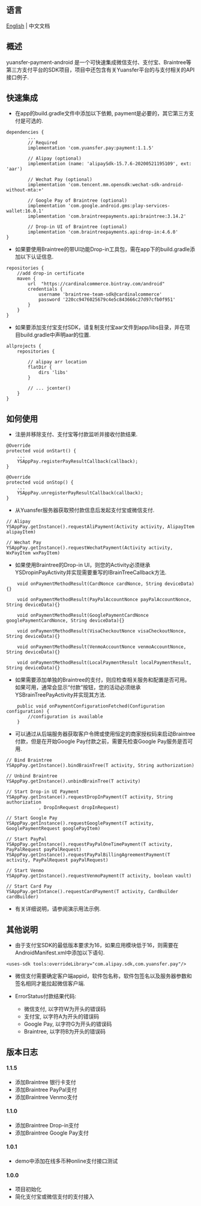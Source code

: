 ## 语言
[English](README.md) | 中文文档

## 概述
yuansfer-payment-android 是一个可快速集成微信支付、支付宝、Braintree等第三方支付平台的SDK项目，项目中还包含有关Yuansfer平台的与支付相关的API接口例子.

## 快速集成
* 在app的build.gradle文件中添加以下依赖, payment是必要的，其它第三方支付是可选的.
````
dependencies {
        ... 
        // Required
        implementation 'com.yuansfer.pay:payment:1.1.5'

        // Alipay (optional)
        implementation (name: 'alipaySdk-15.7.6-20200521195109', ext: 'aar')

        // Wechat Pay (optional)
        implementation 'com.tencent.mm.opensdk:wechat-sdk-android-without-mta:+'

        // Google Pay of Braintree (optional)
        implementation 'com.google.android.gms:play-services-wallet:16.0.1'
        implementation 'com.braintreepayments.api:braintree:3.14.2'

        // Drop-in UI of Braintree (optional)
        implementation 'com.braintreepayments.api:drop-in:4.6.0'
}
````
* 如果要使用Braintree的带UI功能Drop-in工具包，需在app下的build.gradle添加以下认证信息.
````
repositories {
    //add drop-in certificate
    maven {
        url  "https://cardinalcommerce.bintray.com/android"
        credentials {
            username 'braintree-team-sdk@cardinalcommerce'
            password '220cc9476025679c4e5c843666c27d97cfb0f951'
        }
    }
}
````
* 如果要添加支付宝支付SDK，请复制支付宝aar文件到app/libs目录，并在项目build.gradle中声明aar的位置.
````
allprojects {
    repositories {

        // alipay arr location
        flatDir {
            dirs 'libs'
        }

        // ... jcenter() 
    }
}
````
## 如何使用
* 注册并移除支付、支付宝等付款监听并接收付款结果.
````
@Override
protected void onStart() {
    ...
    YSAppPay.registerPayResultCallback(callback);
}

@Override
protected void onStop() {
    ...
    YSAppPay.unregisterPayResultCallback(callback);
}
````
* 从Yuansfer服务器获取预付款信息后发起支付宝或微信支付.
````
// Alipay
YSAppPay.getInstance().requestAliPayment(Activity activity, AlipayItem alipayItem)

// Wechat Pay
YSAppPay.getInstance().requestWechatPayment(Activity activity, WxPayItem wxPayItem)
````

* 如果使用Braintree的Drop-in UI，则您的Activity必须继承YSDropinPayActivity并实现需要重写的IBrainTreeCallback方法.
````
    void onPaymentMethodResult(CardNonce cardNonce, String deviceData){}

    void onPaymentMethodResult(PayPalAccountNonce payPalAccountNonce, String deviceData){}

    void onPaymentMethodResult(GooglePaymentCardNonce googlePaymentCardNonce, String deviceData){}

    void onPaymentMethodResult(VisaCheckoutNonce visaCheckoutNonce, String deviceData){}

    void onPaymentMethodResult(VenmoAccountNonce venmoAccountNonce, String deviceData){}

    void onPaymentMethodResult(LocalPaymentResult localPaymentResult, String deviceData){}
````
* 如果需要添加单独的Braintree的支付，则应检查相关服务和配置是否可用。 如果可用，通常会显示“付款”按钮，您的活动必须继承YSBrainTreePayActivity并实现其方法.
````
    public void onPaymentConfigurationFetched(Configuration configuration) {
        //configuration is available
    }

````
* 可以通过从后端服务器获取客户令牌或使用恒定的商家授权码来启动Braintree付款，但是在开始Google Pay付款之前，需要先检查Google Pay服务是否可用.
````
// Bind Braintree
YSAppPay.getInstance().bindBrainTree(T activity, String authorization)

// Unbind Braintree
YSAppPay.getInstance().unbindBrainTree(T activity)

// Start Drop-in UI Payment
YSAppPay.getInstance().requestDropInPayment(T activity, String authorization
            , DropInRequest dropInRequest)

// Start Google Pay
YSAppPay.getInstance().requestGooglePayment(T activity, GooglePaymentRequest googlePayItem)

// Start PayPal
YSAppPay.getInstance().requestPayPalOneTimePayment(T activity, PayPalRequest payPalRequest)
YSAppPay.getInstance().requestPayPalBillingAgreementPayment(T activity, PayPalRequest payPalRequest)

// Start Venmo
YSAppPay.getInstance().requestVenmoPayment(T activity, boolean vault)

// Start Card Pay
YSAppPay.getIntance().requestCardPayment(T activity, CardBuilder cardBuilder)

````
* 有关详细说明，请参阅演示用法示例.

## 其他说明

* 由于支付宝SDK的最低版本要求为16，如果应用模块低于16，则需要在AndroidManifest.xml中添加以下语句.

````
<uses-sdk tools:overrideLibrary="com.alipay.sdk,com.yuansfer.pay"/>
````
* 微信支付需要确定客户端appid，软件包名称，软件包签名以及服务器参数和签名相同才能拉起微信客户端.

* ErrorStatus付款结果代码:
  - 微信支付, 以字符W为开头的错误码
  - 支付宝, 以字符A为开头的错误码
  - Google Pay, 以字符G为开头的错误码
  - Braintree, 以字符B为开头的错误码
  
## 版本日志

#### 1.1.5
- 添加Braintree 银行卡支付
- 添加Braintree PayPal支付
- 添加Braintree Venmo支付

#### 1.1.0
- 添加Braintree Drop-in支付
- 添加Braintree Google Pay支付

#### 1.0.1
- demo中添加在线多币种online支付接口测试

#### 1.0.0
- 项目初始化
- 简化支付宝或微信支付的支付接入